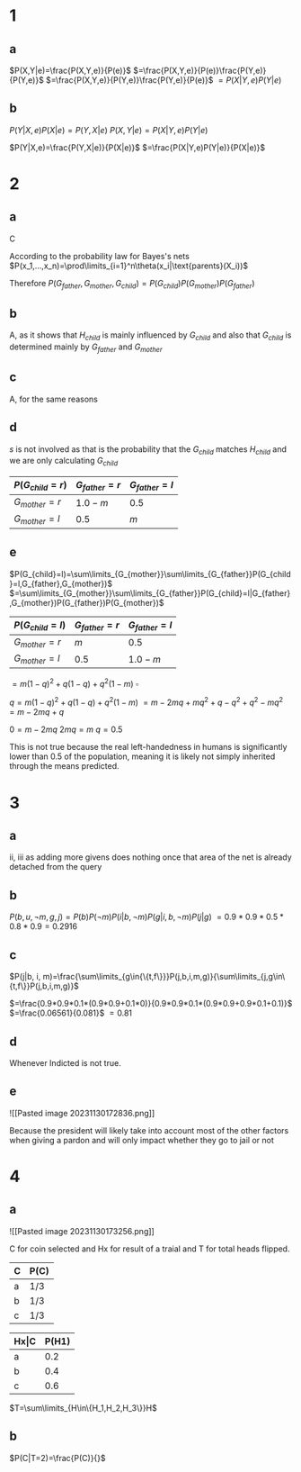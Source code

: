 # 1

## a

$P(X,Y|e)=\frac{P(X,Y,e)}{P(e)}$
$=\frac{P(X,Y,e)}{P(e)}\frac{P(Y,e)}{P(Y,e)}$
$=\frac{P(X,Y,e)}{P(Y,e)}\frac{P(Y,e)}{P(e)}$
$=P(X|Y,e)P(Y|e)$

## b

$P(Y|X,e)P(X|e)=P(Y,X|e)$
$P(X,Y|e)=P(X|Y,e)P(Y|e)$

$P(Y|X,e)=\frac{P(Y,X|e)}{P(X|e)}$
$=\frac{P(X|Y,e)P(Y|e)}{P(X|e)}$

# 2

## a

C

According to the probability law for Bayes's nets
$P(x_1,...,x_n)=\prod\limits_{i=1}^n\theta(x_i|\text{parents}(X_i))$

Therefore
$P(G_{father},G_{mother},G_{child})=P(G_{child})P(G_{mother})P(G_{father})$

## b

A, as it shows that $H_{child}$ is mainly influenced by $G_{child}$ and also that $G_{child}$ is determined mainly by $G_{father}$ and $G_{mother}$

## c

A, for the same reasons

## d

$s$ is not involved as that is the probability that the $G_{child}$ matches $H_{child}$ and we are only calculating $G_{child}$

| $P(G_{child}=r)$ | $G_{father}=r$ | $G_{father}=l$ |
| ---------------- | -------------- | -------------- |
| $G_{mother}=r$   | $1.0-m$        | $0.5$          |
| $G_{mother}=l$   | $0.5$          | $m$            | 

## e

$P(G_{child}=l)=\sum\limits_{G_{mother}}\sum\limits_{G_{father}}P(G_{child}=l,G_{father},G_{mother})$
$=\sum\limits_{G_{mother}}\sum\limits_{G_{father}}P(G_{child}=l|G_{father},G_{mother})P(G_{father})P(G_{mother})$

| $P(G_{child}=l)$ | $G_{father}=r$ | $G_{father}=l$ |
| ---------------- | -------------- | -------------- |
| $G_{mother}=r$   | $m$        | $0.5$          |
| $G_{mother}=l$   | $0.5$          | $1.0-m$            | 

$=m(1-q)^2+q(1-q)+q^2(1-m)$
$\square$

$q=m(1-q)^2+q(1-q)+q^2(1-m)$
$=m-2mq+mq^2+q-q^2+q^2-mq^2$
$=m-2mq+q$

$0=m-2mq$
$2mq=m$
$q=0.5$

This is not true because the real left-handedness in humans is significantly lower than $0.5$ of the population, meaning it is likely not simply inherited through the means predicted.

# 3

## a

ii, iii as adding more givens does nothing once that area of the net is already detached from the query

## b

$P(b, u, \neg m, g, j)=P(b)P(\neg m)P(i|b,\neg m)P(g|i,b,\neg m)P(j|g)$
$=0.9*0.9*0.5*0.8*0.9=0.2916$

## c

$P(j|b, i, m)=\frac{\sum\limits_{g\in{\{t,f\}}}P(j,b,i,m,g)}{\sum\limits_{j,g\in\{t,f\}}P(j,b,i,m,g)}$

$=\frac{0.9*0.9*0.1*(0.9*0.9+0.1*0)}{0.9*0.9*0.1*(0.9*0.9+0.9*0.1+0.1)}$
$=\frac{0.06561}{0.081}$
$=0.81$

## d

Whenever Indicted is not true.

## e

![[Pasted image 20231130172836.png]]

Because the president will likely take into account most of the other factors when giving a pardon and will only impact whether they go to jail or not

# 4

## a

![[Pasted image 20231130173256.png]]

C for coin selected and Hx for result of a traial and T for total heads flipped.

| C   | P(C) |
| --- | ---- |
| a   | 1/3  |
| b   | 1/3  |
| c   | 1/3  |

| Hx\|C | P(H1) |
| ----- | ----- |
| a     | 0.2   |
| b     | 0.4   |
| c     | 0.6   | 

$T=\sum\limits_{H\in\{H_1,H_2,H_3\}}H$

## b

$P(C|T=2)=\frac{P(C)}{}$
